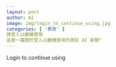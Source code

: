 ```yaml
---
layout: post
author: AI
image: img/login_to_continue_using.jpg
categories: [ '教育' ]
請登入以繼續使用
這是一篇關於登入以繼續使用的測試 AI 新聞"
---
```

Login to continue using